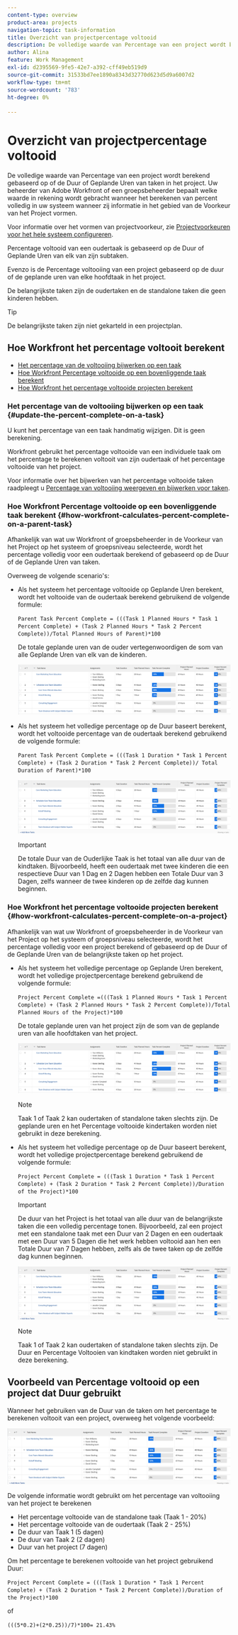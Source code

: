 ```yaml
---
content-type: overview
product-area: projects
navigation-topic: task-information
title: Overzicht van projectpercentage voltooid
description: De volledige waarde van Percentage van een project wordt berekend gebaseerd op of de Geplande Duur of de Geplande Uren van taken in het project. Uw beheerder van Adobe Workfront of een groepsbeheerder bepaalt welke waarde in rekening wordt gebracht wanneer het berekenen van percent volledig in uw systeem wanneer zij informatie in het gebied van de Voorkeur van het Project vormen. Voor informatie over het vormen van projectvoorkeur, zie systeem-brede projectvoorkeur vormen.
author: Alina
feature: Work Management
exl-id: d2395569-9fe5-42e7-a392-cff49eb519d9
source-git-commit: 31533bd7ee1890a8343d32770d623d5d9a6007d2
workflow-type: tm+mt
source-wordcount: '783'
ht-degree: 0%

---
```


# Overzicht van projectpercentage voltooid

De volledige waarde van Percentage van een project wordt berekend gebaseerd op of de Duur of Geplande Uren van taken in het project. Uw beheerder van Adobe Workfront of een groepsbeheerder bepaalt welke waarde in rekening wordt gebracht wanneer het berekenen van percent volledig in uw systeem wanneer zij informatie in het gebied van de Voorkeur van het Project vormen.

Voor informatie over het vormen van projectvoorkeur, zie [Projectvoorkeuren voor het hele systeem configureren](../../../administration-and-setup/set-up-workfront/configure-system-defaults/set-project-preferences.md).

Percentage voltooid van een oudertaak is gebaseerd op de Duur of Geplande Uren van elk van zijn subtaken.

Evenzo is de Percentage voltooiing van een project gebaseerd op de duur of de geplande uren van elke hoofdtaak in het project.

De belangrijkste taken zijn de oudertaken en de standalone taken die geen kinderen hebben.

>[!TIP]
>
>De belangrijkste taken zijn niet gekarteld in een projectplan.

## Hoe Workfront het percentage voltooit berekent

* [Het percentage van de voltooiing bijwerken op een taak](#update-the-percent-complete-on-a-task)
* [Hoe Workfront Percentage voltooide op een bovenliggende taak berekent](#how-workfront-calculates-percent-complete-on-a-parent-task)
* [Hoe Workfront het percentage voltooide projecten berekent](#how-workfront-calculates-percent-complete-on-a-project)

### Het percentage van de voltooiing bijwerken op een taak {#update-the-percent-complete-on-a-task}

U kunt het percentage van een taak handmatig wijzigen. Dit is geen berekening.

Workfront gebruikt het percentage voltooide van een individuele taak om het percentage te berekenen voltooit van zijn oudertaak of het percentage voltooide van het project.

Voor informatie over het bijwerken van het percentage voltooide taken raadpleegt u [Percentage van voltooiing weergeven en bijwerken voor taken](../../../manage-work/projects/updating-work-in-a-project/view-update-percent-complete-for-tasks.md).

### Hoe Workfront Percentage voltooide op een bovenliggende taak berekent {#how-workfront-calculates-percent-complete-on-a-parent-task}

Afhankelijk van wat uw Workfront of groepsbeheerder in de Voorkeur van het Project op het systeem of groepsniveau selecteerde, wordt het percentage volledig voor een oudertaak berekend of gebaseerd op de Duur of de Geplande Uren van taken.

Overweeg de volgende scenario&#39;s:

* Als het systeem het percentage voltooide op Geplande Uren berekent, wordt het voltooide van de oudertaak berekend gebruikend de volgende formule:

   `Parent Task Percent Complete = (((Task 1 Planned Hours * Task 1 Percent Complete) + (Task 2 Planned Hours * Task 2 Percent Complete))/Total Planned Hours of Parent)*100`

   De totale geplande uren van de ouder vertegenwoordigen de som van alle Geplande Uren van elk van de kinderen.

   ![](assets/project-with-tasks-percent-complete-planned-hours-calculation.png)

* Als het systeem het volledige percentage op de Duur baseert berekent, wordt het voltooide percentage van de oudertaak berekend gebruikend de volgende formule:

   `Parent Task Percent Complete = (((Task 1 Duration * Task 1 Percent Complete) + (Task 2 Duration * Task 2 Percent Complete))/ Total Duration of Parent)*100`

   ![](assets/project-with-tasks-percent-complete-duration-calculation.png)

   >[!IMPORTANT]
   >
   >De totale Duur van de Ouderlijke Taak is het totaal van alle duur van de kindtaken. Bijvoorbeeld, heeft een oudertaak met twee kinderen die een respectieve Duur van 1 Dag en 2 Dagen hebben een Totale Duur van 3 Dagen, zelfs wanneer de twee kinderen op de zelfde dag kunnen beginnen.


### Hoe Workfront het percentage voltooide projecten berekent {#how-workfront-calculates-percent-complete-on-a-project}

Afhankelijk van wat uw Workfront of groepsbeheerder in de Voorkeur van het Project op het systeem of groepsniveau selecteerde, wordt het percentage volledig voor een project berekend of gebaseerd op de Duur of de Geplande Uren van de belangrijkste taken op het project.

* Als het systeem het volledige percentage op Geplande Uren berekent, wordt het volledige projectpercentage berekend gebruikend de volgende formule:

   `Project Percent Complete =(((Task 1 Planned Hours * Task 1 Percent Complete) + (Task 2 Planned Hours * Task 2 Percent Complete))/Total Planned Hours of the Project)*100`

   De totale geplande uren van het project zijn de som van de geplande uren van alle hoofdtaken van het project.

   ![](assets/project-with-tasks-percent-complete-planned-hours-calculation.png)

   >[!NOTE]
   >
   >Taak 1 of Taak 2 kan oudertaken of standalone taken slechts zijn. De geplande uren en het Percentage voltooide kindertaken worden niet gebruikt in deze berekening.

* Als het systeem het volledige percentage op de Duur baseert berekent, wordt het volledige projectpercentage berekend gebruikend de volgende formule:

   `Project Percent Complete = (((Task 1 Duration * Task 1 Percent Complete) + (Task 2 Duration * Task 2 Percent Complete))/Duration of the Project)*100`

   >[!IMPORTANT]
   >
   >De duur van het Project is het totaal van alle duur van de belangrijkste taken die een volledig percentage tonen. Bijvoorbeeld, zal een project met een standalone taak met een Duur van 2 Dagen en een oudertaak met een Duur van 5 Dagen die het werk hebben voltooid aan hen een Totale Duur van 7 Dagen hebben, zelfs als de twee taken op de zelfde dag kunnen beginnen.

   ![](assets/project-with-tasks-percent-complete-duration-calculation.png)

   >[!NOTE]
   >
   >Taak 1 of Taak 2 kan oudertaken of standalone taken slechts zijn. De Duur en Percentage Voltooien van kindtaken worden niet gebruikt in deze berekening.

## Voorbeeld van Percentage voltooid op een project dat Duur gebruikt

Wanneer het gebruiken van de Duur van de taken om het percentage te berekenen voltooit van een project, overweeg het volgende voorbeeld:

![](assets/project-with-tasks-percent-complete-duration-calculation.png)

De volgende informatie wordt gebruikt om het percentage van voltooiing van het project te berekenen

* Het percentage voltooide van de standalone taak (Taak 1 - 20%)
* Het percentage voltooide van de oudertaak (Taak 2 - 25%)
* De duur van Taak 1 (5 dagen)
* De duur van Taak 2 (2 dagen)
* Duur van het project (7 dagen)


Om het percentage te berekenen voltooide van het project gebruikend Duur:

`Project Percent Complete = (((Task 1 Duration * Task 1 Percent Complete) + (Task 2 Duration * Task 2 Percent Complete))/Duration of the Project)*100`

of

`(((5*0.2)+(2*0.25))/7)*100= 21.43%`


<!--drafted, this was the old example:

When using the Planned Duration of the tasks to calculate the percent complete of a project, consider the following example:

percent_complete_on_project_example.png

Only the parent task (Task 1) and the standalone task (Task 8) are used to calculate the percent complete of the project.

The secondary parents of Task 1 are used to calculate the percent complete of the main parent (Task 1).

To calculate the percent complete of the main parent (Task 1), first calculate the percent complete of its secondary parents:

Task 5 Percent Complete = ((14 * 0.75 + 12 * 0.25)/(12 + 14))*100 = 51.92%

Task 2 Percent Complete = ((5 * 0.7 + 2 * 0.5)/(5 + 2))*100 = 64.29 %

Then, to calculate the percent complete of the main parent (Task 1), use the following formula:

Task 1 Percent Complete =((56 * 0.5192 + 7 * 0.6429)/63)*100 = 53.29%

To calculate the percent complete of the project, you will need to have the following numbers ready:

Task 1 Duration (63 hours) and Percent Complete (53.29%)
Task 8 Duration (100 hours) and Percent Complete (4%)
Now, to calculate the percent complete of the project, use the following formula:

Project Percent Complete =((100 * 0.04 + 63 * 0.5329))/163)*100 = 23.05%
-->